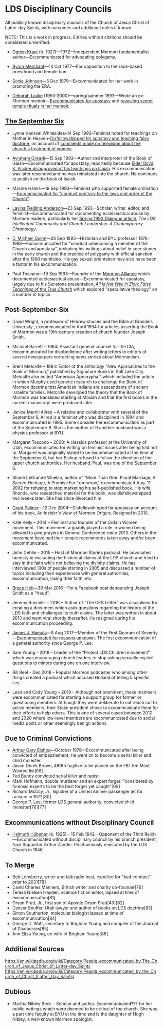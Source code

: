 # LDS Disciplinary Councils

All publicly known disciplinary councils of the Church of Jesus Christ of Latter-day Saints, with outcomes and additional notes if known.

NOTE: This is a work in progress. Entries without citations should be considered unverified.

* [Ogden Kraut](https://en.wikipedia.org/wiki/Ogden_Kraut) (b. 1927)—1972—Independent Mormon fundamentalist author—Excommunicated for advocating polygamy.

* [Byron Merchant](https://ordainwomen.org/byrons-song/)—14 Oct 1977—For opposition to the race-based priesthood and temple ban.

* [Sonia Johnson](https://en.wikipedia.org/wiki/Sonia_Johnson)—5 Dec 1979—Excommunicated for her work in promoting the ERA.

* [Deborah Laake](https://en.wikipedia.org/wiki/Deborah_Laake) (1953-2000)—spring/summer 1993—Wrote an ex-Mormon memoir—[Excommunicated for apostasy](https://web.archive.org/web/20110131045553/http://www.salon.com/people/feature/2000/10/27/laake/index.html) and [revealing secret temple rituals in her memoir](https://www.nytimes.com/1993/07/25/style/secrets-revealed.html).

## [The September Six](https://www.sunstonemagazine.com/pdf/092-65-79.pdf)

* Lynne Kanavel Whitesides–14 Sep 1993–Feminist noted for teachings on Mother in Heaven–[Disfellowshipped for apostasy and teaching false doctrine](https://www.nytimes.com/1993/09/19/us/mormons-penalize-dissident-members.html), on account of [comments made on television about the church's treatment of women](https://archive.sltrib.com/article.php?id=58060420&itype=cmsid).

* [Avraham Gileadi](https://en.wikipedia.org/wiki/Avraham_Gileadi)—15 Sep 1993—Author and interpreter of the Book of Isaiah—Excommunicated for apostasy, reportedly because [Elder Boyd K. Packer disapproved of his teachings on Isaiah](https://www.sunstonemagazine.com/pdf/092-65-79.pdf). His excommunication was later rescinded and he was reinstated into the church. He continues to publish on the book of Isaiah.

* Maxine Hanks—19 Sep 1993—Feminist who supported female ordination—[Excommunicated for "conduct contrary to the laws and order of the Church"](https://www.sunstonemagazine.com/pdf/092-65-79.pdf).

* [Lavina Fielding Anderson](https://en.wikipedia.org/wiki/Lavina_Fielding_Anderson)—23 Sep 1993—Scholar, writer, editor, and feminist—Excommunicated for documenting ecclesiastical abuse by Mormon leaders, particularly her [Spring 1993 _Dialogue_ article](https://www.dialoguejournal.com/wp-content/uploads/sbi/issues/V26N01.pdf), _The LDS Intellectual Community and Church Leadership: A Contemporary Chronology_.

* [D. Michael Quinn](https://en.wikipedia.org/wiki/D._Michael_Quinn)—26 Sep 1993—Historian and BYU professor 1976-1988—Excommunicated for "conduct unbecoming a member of the Church and apostasy", including his writings about belief in seer stones in the early church and the practice of polygamy with official sanction after the 1890 manifesto. His gay sexual orientation may also have been a factor in his excommunication.

* Paul Toscano—19 Sep 1993—Founder of the [Mormon Alliance](https://en.wikipedia.org/wiki/Mormon_Alliance) which documented ecclesiastical abuse—Excommunicated for apostasy, largely due to his Sunstone presentation, [_All is Not Well in Zion: False Teachings of the True Church_](http://signaturebookslibrary.org/sancity-of-dissent-09/) which explored "speculative theology" on a number of topics.

## Post-September-Six

* David Wright, a professor of Hebrew studies and the Bible at Brandeis University , excommunicated in April 1994 for articles asserting the Book of Mormon was a 19th-century creation of church founder Joseph Smith.

* Michael Barrett – 1994: Assistant general counsel for the CIA, excommunicated for disobedience after writing letters to editors of several newspapers correcting news stories about Mormonism.

* Brent Metcalfe – 1994: Editor of the anthology "New Approaches to the Book of Mormon," published by Signature Books in Salt Lake City. Metcalfe also edited "American Apocrypha," which included the article in which Murphy used genetic research to challenge the Book of Mormon doctrine that American Indians are descendants of ancient Israelite families. Metcalfe developed the theory that the Book of Mormon was translated starting at Mosiah and that the first books in the current manuscript were produced later .

* Janice Merrill Allred – A relative and collaborator with several of the September 6, Allred is a feminist who was disciplined in 1994 and excommunicated in 1995. Some consider her excommunication as part of the September 6. She is the mother of 9 and her husband was a physics professor at BYU.

* Margaret Toscano – 2000: A classics professor at the University of Utah, excommunicated for writing on feminist issues after being told not to. Margaret was originally slated to be excommunicated at the time of the September 6, but her Bishop refused to follow the direction of the upper church authorities. Her husband, Paul, was one of the September 6.

* Shane LeGrande Whelan, author of "More Than One: Plural Marriage, A Sacred Heritage, A Promise For Tomorrow," excommunicated Aug. 11 2002 for refusing to stop marketing his self-published book. His wife, Rhonda, who researched material for the book, was disfellowshipped two weeks later. She has since divorced him.

* [Grant Palmer](https://archive.sltrib.com/article.php?id=2487004&itype=NGPSID)—12 Dec 2004—Disfellowshipped for apostasy on account of his book, _An Insider's View of Mormon Origins_. Resigned in 2010.

* Kate Kelly – 2014 – Feminist and founder of the Ordain Women movement. This movement arguably played a role in women being allowed to give prayers in General Conference since 2013. Others in the movement have had their temple recommends taken away and/or been excommunicated.

* John Dehlin – 2015 – Host of Mormon Stories podcast. He advocated honesty in evaluating the historical claims of the LDS church and tried to stay in the faith while not believing the divinity claims. He has interviewed 100s of people starting in 2005 and discussed a number of topics including their experiences with general authorities, excommunication, losing their faith, etc.

* [Bruce Holt](http://www.mormonthink.com/personalstories/bruce-holt.htm)—30 Mar 2016—For a Facebook post denouncing Joseph Smith as a "fraud".

* Jeremy Runnells – 2016 – Author of “The CES Letter” was disciplined for creating a document which asks questions regarding the history of the LDS faith and challenges its truth claims. The letter was written in about 2013 and went viral shortly thereafter. He resigned during his excommunication proceeding.

* [James J. Hamula](https://en.wikipedia.org/wiki/James_J._Hamula)—8 Aug 2017—Member of the First Quorum of Seventy—[Excommunicated for reasons unknown](https://www.sltrib.com/news/2017/08/08/high-ranking-mormon-official-excommunicated-first-such-ouster-in-nearly-3-decades/). The first excommunication of a general authority since George P. Lee.

* Sam Young – 2018 – Leader of the “Protect LDS Children movement” which was encouraging church leaders to stop asking sexually explicit questions to minors during one on one interview.

* Bill Reel - Dec 2018 – Popular Mormon podcaster who among other things created a podcast which accused Holland of telling 5 specific lies.

* Leah and Cody Young – 2019 – Although not prominent, these members were excommunicated for starting a support group for former or questioning members. Although they were deliberate to not reach out to active members, their Stake president chose to excommunicate them for their efforts to help others. This is one of several cases between 2010 and 2020 where low-level members are excommunicated due to social media posts or other seemingly benign actions.

## Due to Criminal Convictions
* [Arthur Gary Bishop](https://en.wikipedia.org/wiki/Arthur_Gary_Bishop)—October 1978—Excommunicated after being convicted of embezzlement. He went on to become a serial killer and child molester.
* Jason Derek Brown, 489th fugitive to be placed on the FBI Ten Most Wanted list[66]
* Ted Bundy convicted serial killer and rapist
* Mark Hofmann, double murderer and an expert forger; "considered by forensic experts to be the best forger yet caught"[69]
* Richard McCoy, Jr., hijacker of a United Airliner passenger jet for ransom in 1972[80]
* George P. Lee, former LDS general authority, convicted child molester[76][77]

## Excommunications without Disciplinary Council
* [Helmuth Hübener](https://en.wikipedia.org/wiki/Helmuth_H%C3%BCbener) (b. 1925)—15 Feb 1942—Opponent of the Third Reich—Excommunicated without disciplinary council by his branch president, Nazi Supporter Arthur Zander. Posthumously reinstated by the LDS Church in 1946.

## To Merge

* Bob Lonsberry, writer and talk radio host, expelled for "bad conduct" prior to 2001[78]
* David Charles Manners, British writer and charity co-founder[79]
* Teresa Nielsen Hayden, science fiction editor, lapsed at time of excommunication[81]
* Orson Pratt, Jr., first son of Apostle Orson Pratt[43][82]
* Denver Snuffer, Utah lawyer and author of books on LDS doctrine[83]
* Simon Southerton, molecular biologist lapsed at time of excommunication[84]
* George D. Watt, secretary to Brigham Young and compiler of the Journal of Discourses[85]
* Ann Eliza Young, ex-wife of Brigham Young[86]

## Additional Sources
https://en.wikipedia.org/wiki/Category:People_excommunicated_by_The_Church_of_Jesus_Christ_of_Latter-day_Saints
https://en.wikipedia.org/wiki/Category:People_excommunicated_by_the_Church_of_Christ_(Latter_Day_Saints)


## Dubious

* Martha Nibley Beck – Scholar and author. Excommunicated??? for her public writings which were deemed to be critical of the church. She was a part time faculty at BYU at the time and is the daughter of Hugh Nibley, a well-known Mormon apologist.
